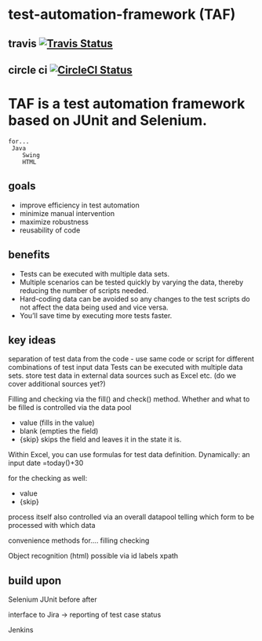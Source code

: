 # test-automation-framework (TAF)

## travis [![Travis Status](https://travis-ci.org/baloise/test-automation-framework.svg?branch=master)](https://travis-ci.org/baloise/test-automation-framework) 

## circle ci [![CircleCI Status](https://circleci.com/gh/baloise/test-automation-framework.svg?style=svg)](https://circleci.com/gh/baloise/test-automation-framework)

# TAF is a test automation framework based on JUnit and Selenium. 
```
for...
 Java
    Swing
    HTML
```

## goals
- improve efficiency in test automation
- minimize manual intervention 
- maximize robustness
- reusability of code

## benefits
- Tests can be executed with multiple data sets.
- Multiple scenarios can be tested quickly by varying the data, thereby reducing the number of scripts needed.
- Hard-coding data can be avoided so any changes to the test scripts do not affect the data being used and vice versa.
- You’ll save time by executing more tests faster.

## key ideas
separation of test data from the code - use same code or script for different combinations of test input data
Tests can be executed with multiple data sets. 
store test data in external data sources such as Excel etc. (do we cover additional sources yet?)

Filling and checking via the fill() and check() method. Whether and what to be filled is controlled via the data pool 
- value (fills in the value)
- blank (empties the field)
- {skip} skips the field and leaves it in the state it is.

Within Excel, you can use formulas for test data definition. Dynamically: an input date =today()+30

for the checking as well: 
- value
- {skip}

process itself also controlled via an overall datapool
telling which form to be processed with which data

convenience methods
for.... 
filling
checking

Object recognition (html) possible via
id
labels
xpath

## build upon
Selenium
JUnit before after

interface to Jira -> reporting of test case status

Jenkins
